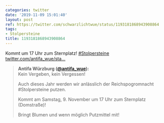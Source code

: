 ```yaml
---
categories: twitter
date: '2019-11-09 15:01:40'
layout: post
ref: https://twitter.com/schwarzlichtwue/status/1193181868943908864
tags:
- Stolpersteine
title: 1193181868943908864
---
```

Kommt um 17 Uhr zum Sternplatz! [#Stolpersteine](/t/stolpersteine) [twitter.com/antifa_wue/sta…](https://twitter.com/antifa_wue/status/1192041580493971456) 
> <b>Antifa Würzburg ([@antifa_wue](https://twitter.com/antifa_wue)):</b>  
>Kein Vergeben, kein Vergessen!  
>  
>  
>  
>Auch dieses Jahr werden wir anlässlich der Reichspogromnacht #Stolpersteine putzen.  
>  
>  
>  
>Kommt am Samstag, 9. November um 17 Uhr zum Sternplatz (Domstraße)!  
>  
>Bringt Blumen und wenn möglich Putzmittel mit!    

